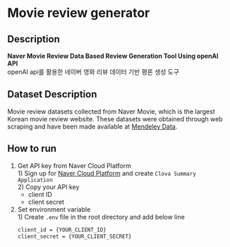 # Movie review generator

## Description

**Naver Movie Review Data Based Review Generation Tool Using openAI API**  
openAI api를 활용한 네이버 영화 리뷰 데이터 기반 평론 생성 도구

## Dataset Description

Movie review datasets collected from Naver Movie, which is the largest Korean movie review website. These datasets were obtained through web scraping and have been made available at [Mendeley Data](https://data.mendeley.com/datasets/jb5knzh8yv/6).

## How to run

1. Get API key from Naver Cloud Platform  
   1\) Sign up for [Naver Cloud Platform](https://console.ncloud.com/naver-service/application) and create `Clova Summary Application`  
   2\) Copy your API key
    - client ID
    - client secret
2. Set environment variable  
   1\) Create `.env` file in the root directory and add below line
    ```bash
    client_id = {YOUR_CLIENT_ID}
    client_secret = {YOUR_CLIENT_SECRET}
    ```
